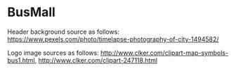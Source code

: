 # BusMall

Header background source as follows: https://www.pexels.com/photo/timelapse-photography-of-city-1494582/

Logo image sources as follows: http://www.clker.com/clipart-map-symbols-bus1.html, http://www.clker.com/clipart-247118.html